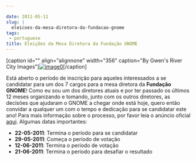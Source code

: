 ```yaml
---

date: 2011-05-11
slug: |
  eleicoes-da-mesa-diretora-da-fundacao-gnome
tags:
 - portuguese
title: Eleições da Mesa Diretora da Fundação GNOME
---
```


\[caption id="" align="alignnone" width="356" caption="By Gwen's River
City
Images"\][![image0](http://farm4.static.flickr.com/3273/3003414804_39693eb619_d.jpg)](http://www.flickr.com/photos/auntie/3003414804/)\[/caption\]

Está aberto o período de inscrição para aqueles interessados a se
candidatar para um dos 7 cargos para a mesa diretora da **Fundação
GNOME**! Como eu sou um dos diretores atuais e por ter passado os
últimos 12 meses organizando e tomando, junto com os outros diretores,
as decisões que ajudaram o GNOME a chegar onde está hoje, quero então
convidar a qualquer um com o tempo e dedicação para se candidatar este
ano! Para mais informação sobre o processo, por favor leia o anúncio
oficial
[aqui](http://permalink.gmane.org/gmane.comp.gnome.foundation.announce/464).
Algumas datas importantes:

-   **22-05-2011**: Termina o período para se candidatar
-   **29-05-2011**: Começa o período de votação
-   **12-06-2011**: Termina o período de votação
-   **21-06-2011**: Termina o período para desafiar o resultado
